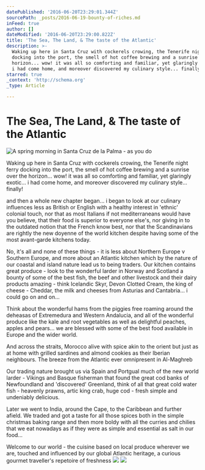 ```yaml
---
datePublished: '2016-06-20T23:29:01.344Z'
sourcePath: _posts/2016-06-19-bounty-of-riches.md
inFeed: true
author: []
dateModified: '2016-06-20T23:29:00.822Z'
title: 'The Sea, The Land, & The taste of the Atlantic'
description: >-
  Waking up here in Santa Cruz with cockerels crowing, the Tenerife night ferry
  docking into the port, the smell of hot coffee brewing and a sunrise over the
  horizon... wow! it was all so comforting and familiar, yet glaringly exotic...
  i had come home, and moreover discovered my culinary style... finally!
starred: true
_context: 'http://schema.org'
_type: Article

---
```

# The Sea, The Land, & The taste of the Atlantic
![A spring morning in Santa Cruz de la Palma - as you do](https://the-grid-user-content.s3-us-west-2.amazonaws.com/4420496f-c26d-486e-b2a0-1f9c05e143a8.jpg)

Waking up here in Santa Cruz with cockerels crowing, the Tenerife night ferry docking into the port, the smell of hot coffee brewing and a sunrise over the horizon... wow! it was all so comforting and familiar, yet glaringly exotic... i had come home, and moreover discovered my culinary style... finally!

and then a whole new chapter began... i began to look at our culinary influences less as British or English with a healthy interest in 'ethnic' colonial touch, nor that as most Italians if not mediterraneans would have you believe, that their food is superior to everyone else's, nor giving in to the outdated notion that the French know best, nor that the Scandinavians are rightly the new doyenne of the world kitchen despite having some of the most avant-garde kitchens today.

No, it's all and none of these things - it is less about Northern Europe v Southern Europe, and more about an Atlantic kitchen which by the nature of our coastal and island nature lead us to being traders. Our kitchen contains great produce - look to the wonderful larder in Norway and Scotland a bounty of some of the best fish, the beef and other livestock and their dairy products amazing - think Icelandic Skyr, Devon Clotted Cream, the king of cheese - Cheddar, the milk and cheeses from Asturias and Cantabria... i could go on and on...

Think about the wonderful hams from the piggies free roaming around the deheasas of Extremedura and Western Andalucia, and all of the wonderful produce like the kale and root vegetables as well as delightful peaches, apples and pears... we are blessed with some of the best food available in Europe and the wider world.

And across the straits, Morocco alive with spice akin to the orient but just as at home with grilled sardines and almond cookies as their Iberian neighbours. The breeze from the Atlantic ever omnipresent in Al-Maghreb

Our trading nature brought us via Spain and Portgual much of the new world larder - Vikings and Basque fisherman that found the great cod banks of Newfoundland and 'discovered' Greenland, think of all that great cold water fish - heavenly prawns, artic king crab, huge cod - fresh simple and undeniably delicious.

Later we went to India, around the Cape, to the Caribbean and further afield. We traded and got a taste for all those spices both in the simple christmas baking range and then more boldy with all the curries and chilies that we eat nowadays as if they were as simple and essential as salt in our food...

Welcome to our world - the cuisine based on local produce wherever we are, touched and influenced by our global Atlantic heritage, a curious gourmet traveller's repetoire of freshness
![](https://the-grid-user-content.s3-us-west-2.amazonaws.com/088e9619-d368-40b2-ba30-eac783803a12.jpg)
![](https://the-grid-user-content.s3-us-west-2.amazonaws.com/794f4615-e851-4d1a-900d-ae7342b82013.png)